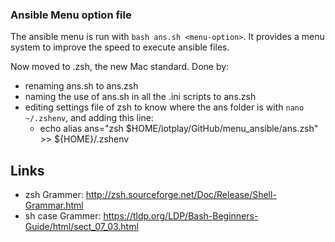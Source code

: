 ### Ansible Menu option file
The ansible menu is run with `bash ans.sh <menu-option>`. It provides a menu system to improve the speed to execute ansible files.

Now moved to .zsh, the new Mac standard. Done by:
- renaming ans.sh to ans.zsh
- naming the use of ans.sh in all the .ini scripts to ans.zsh
- editing settings file of zsh to know where the ans folder is with `nano ~/.zshenv`, and adding this line:
    - echo alias ans="zsh $HOME/iotplay/GitHub/menu_ansible/ans.zsh" >> ${HOME}/.zshenv

## Links
- zsh Grammer: http://zsh.sourceforge.net/Doc/Release/Shell-Grammar.html
- sh case Grammer: https://tldp.org/LDP/Bash-Beginners-Guide/html/sect_07_03.html


